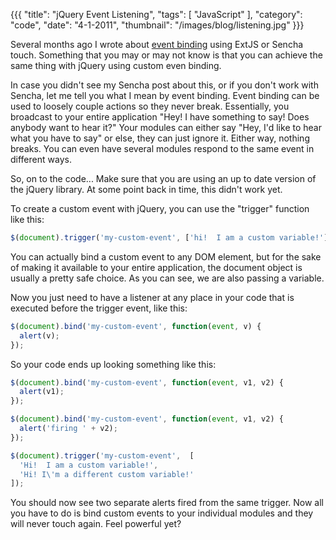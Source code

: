 {{{
    "title": "jQuery Event Listening",
    "tags": [ "JavaScript" ],
    "category": "code",
    "date": "4-1-2011",
    "thumbnail": "/images/blog/listening.jpg"
}}}

Several months ago I wrote about [event binding](http://tysonlloydcadenhead.com/blog/sencha-application-event-listening/) using ExtJS or Sencha touch.  Something that you may or may not know is that you can achieve the same thing with jQuery using custom even binding.

In case you didn't see my Sencha post about this, or if you don't work with Sencha, let me tell you what I mean by event binding.  Event binding can be used to loosely couple actions so they never break.  Essentially, you broadcast to your entire application "Hey!  I have something to say!  Does anybody want to hear it?"  Your modules can either say "Hey, I'd like to hear what you have to say" or else, they can just ignore it. Either way, nothing breaks.  You can even have several modules respond to the same event in different ways.

So, on to the code... Make sure that you are using an up to date version of the jQuery library.  At some point back in time, this didn't work yet.

To create a custom event with jQuery, you can use the "trigger" function like this:

```javascript
$(document).trigger('my-custom-event', ['hi!  I am a custom variable!']);
```

You can actually bind a custom event to any DOM element, but for the sake of making it available to your entire application, the document object is usually a pretty safe choice.  As you can see, we are also passing a variable.

Now you just need to have a listener at any place in your code that is executed before the trigger event, like this:

```javascript
$(document).bind('my-custom-event', function(event, v) {
  alert(v);
});
```

So your code ends up looking something like this:

```javascript
$(document).bind('my-custom-event', function(event, v1, v2) {
  alert(v1);
});

$(document).bind('my-custom-event', function(event, v1, v2) {
  alert('firing ' + v2);
});

$(document).trigger('my-custom-event',  [
  'Hi!  I am a custom variable!', 
  'Hi! I\'m a different custom variable!'
]);
```

You should now see two separate alerts fired from the same trigger.  Now all you have to do is bind custom events to your individual modules and they will never touch again.  Feel powerful yet?
